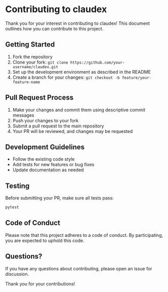 # Contributing to claudex

Thank you for your interest in contributing to claudex! This document outlines how you can contribute to this project.

## Getting Started

1. Fork the repository
2. Clone your fork: `git clone https://github.com/your-username/claudex.git`
3. Set up the development environment as described in the README
4. Create a branch for your changes: `git checkout -b feature/your-feature-name`

## Pull Request Process

1. Make your changes and commit them using descriptive commit messages
2. Push your changes to your fork
3. Submit a pull request to the main repository
4. Your PR will be reviewed, and changes may be requested

## Development Guidelines

- Follow the existing code style
- Add tests for new features or bug fixes
- Update documentation as needed

## Testing

Before submitting your PR, make sure all tests pass:

```bash
pytest
```

## Code of Conduct

Please note that this project adheres to a code of conduct. By participating, you are expected to uphold this code.

## Questions?

If you have any questions about contributing, please open an issue for discussion.

Thank you for your contributions!